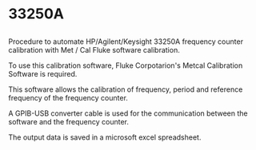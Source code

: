 # 33250A

##

Procedure to automate HP/Agilent/Keysight 33250A frequency counter calibration with Met / Cal Fluke software calibration.

To use this calibration software, Fluke Corpotarion's Metcal Calibration Software is required.

This software allows the calibration of frequency, period and reference frequency of the frequency counter.

A GPIB-USB converter cable is used for the communication between the software and the frequency counter.

The output data is saved in a microsoft excel spreadsheet.
